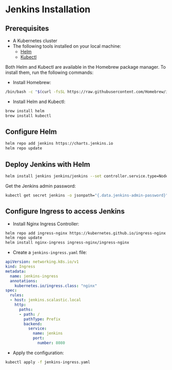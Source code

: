 # Jenkins Installation

## Prerequisites

- A Kubernetes cluster
- The following tools installed on your local machine:
  - [Helm](https://helm.sh/docs/intro/install/)
  - [Kubectl](https://kubernetes.io/docs/tasks/tools/install-kubectl/)

Both Helm and Kubectl are available in the Homebrew package manager. To install them, run the following commands:

- Install Homebrew:

```bash
/bin/bash -c "$(curl -fsSL https://raw.githubusercontent.com/Homebrew/install/HEAD/install.sh)"
```

- Install Helm and Kubectl:

```bash
brew install helm
brew install kubectl
```

## Configure Helm

```bash
helm repo add jenkins https://charts.jenkins.io
helm repo update
```

## Deploy Jenkins with Helm

```bash
helm install jenkins jenkins/jenkins --set controller.service.type=NodePort
```

Get the Jenkins admin password:

```bash
kubectl get secret jenkins -o jsonpath="{.data.jenkins-admin-password}" | base64 --decode; echo
```

## Configure Ingress to access Jenkins

- Install Nginx Ingress Controller:

```bash
helm repo add ingress-nginx https://kubernetes.github.io/ingress-nginx
helm repo update
helm install nginx-ingress ingress-nginx/ingress-nginx
```

- Create a `jenkins-ingress.yaml` file:

```yaml
apiVersion: networking.k8s.io/v1
kind: Ingress
metadata:
  name: jenkins-ingress
  annotations:
    kubernetes.io/ingress.class: "nginx"
spec:
  rules:
  - host: jenkins.scalastic.local
    http:
      paths:
      - path: /
        pathType: Prefix
        backend:
          service:
            name: jenkins
            port:
              number: 8080
```

- Apply the configuration:

```bash
kubectl apply -f jenkins-ingress.yaml
```
